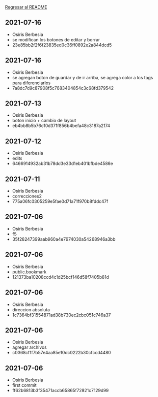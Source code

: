 [Regresar al README](/readme.md)

## 2021-07-16
* Osiris Berbesia
* se modifican los botones de editar y borrar
* 23e85bb2f2f6f23835ed0c36ff0892e2a844dcd5
## 2021-07-16
* Osiris Berbesia
* se agregan boton de guardar y de ir arriba, se agrega color a los tags para diferenciarlos
* 7a8dc7d9c87908f5c7683404854c3c68fd379542
## 2021-07-13
* Osiris Berbesia
* boton inicio + cambio de layout
* eb4bb8b5b76c10d371f856b4befa48c3187a2174
## 2021-07-12
* Osiris Berbesia
* edits
* 6466914932ab31b78dd3e33d1eb401bfbde4586e
## 2021-07-11
* Osiris Berbesia
* correcciones2
* 775a06fc0305259e5fae0d71a71f970b8fddc47f
## 2021-07-06
* Osiris Berbesia
* f5
* 35f28247399aab960a4e7974030a54268946a3bb
## 2021-07-06
* Osiris Berbesia
* public.bookmark
* 121373ba10208ccd4c1d25bcf146d58f7405b81d
## 2021-07-06
* Osiris Berbesia
* direccion absoluta
* 1c7364bf31554871ad38b730ec2cbc051c746a37
## 2021-07-06
* Osiris Berbesia
* agregar archivos
* c0368cf1f7b57e4aa85e10dc0222b30cfccd4480
## 2021-07-06
* Osiris Berbesia
* first commit
* ff62b6813b3f35471accb65865f72821c7129d99

